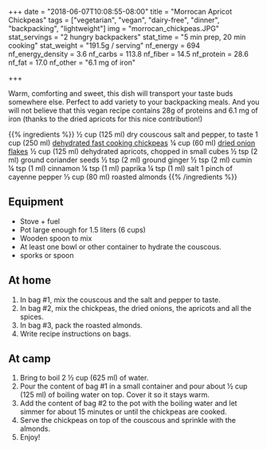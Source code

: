 +++
date = "2018-06-07T10:08:55-08:00"
title = "Morrocan Apricot Chickpeas"
tags = ["vegetarian", "vegan", "dairy-free", "dinner", "backpacking", "lightweight"]
img = "morrocan_chickpeas.JPG"
stat_servings = "2 hungry backpackers"
stat_time = "5 min prep, 20 min cooking"
stat_weight = "191.5g / serving"
nf_energy = 694
nf_energy_density = 3.6
nf_carbs = 113.8
nf_fiber = 14.5
nf_protein = 28.6
nf_fat = 17.0
nf_other = "6.1 mg of iron"

+++

Warm, comforting and sweet, this dish will transport your taste buds somewhere else. Perfect to add variety to your backpacking meals. And you will not believe that this vegan recipe contains 28g of proteins and 6.1 mg of iron (thanks to the dried apricots for this nice contribution!)
 
 
{{% ingredients %}}
½  cup (125 ml) dry couscous
salt and pepper, to taste
1 cup (250 ml) <a target="_blank" href="https://www.amazon.com/gp/product/B0085NBPIU/ref=as_li_tl?ie=UTF8&camp=1789&creative=9325&creativeASIN=B0085NBPIU&linkCode=as2&tag=gourmethiking-20&linkId=633512a5d8d5de3e2fe443b1af9b5781">dehydrated fast cooking chickpeas</a><img src="//ir-na.amazon-adsystem.com/e/ir?t=gourmethiking-20&l=am2&o=1&a=B0085NBPIU" width="1" height="1" border="0" alt="" style="border:none !important; margin:0px !important;" />
¼ cup (60 ml) <a target="_blank" href="https://www.amazon.com/gp/product/B001VNGMW0/ref=as_li_tl?ie=UTF8&camp=1789&creative=9325&creativeASIN=B001VNGMW0&linkCode=as2&tag=gourmethiking-20&linkId=332519d0941ce0d0ae06eb472ad89ff2">dried onion flakes</a><img src="//ir-na.amazon-adsystem.com/e/ir?t=gourmethiking-20&l=am2&o=1&a=B001VNGMW0" width="1" height="1" border="0" alt="" style="border:none !important; margin:0px !important;" />
½ cup (125 ml) dehydrated apricots, chopped in small cubes
½ tsp (2 ml) ground coriander seeds
½ tsp (2 ml) ground ginger
½ tsp (2 ml) cumin
¼ tsp (1 ml) cinnamon
¼ tsp (1 ml) paprika
¼ tsp (1 ml) salt
1 pinch of cayenne pepper
⅓ cup (80 ml) roasted almonds
{{% /ingredients %}}

## Equipment
- Stove + fuel
- Pot large enough for 1.5 liters (6 cups)
- Wooden spoon to mix
- At least one bowl or other container to hydrate the couscous. 
- sporks or spoon
 
## At home 
1. In bag #1, mix the couscous and the salt and pepper to taste.
1. In bag #2, mix the chickpeas, the dried onions, the apricots and all the spices.
1. In bag #3, pack the roasted almonds.
1. Write recipe instructions on bags.
 
## At camp
1. Bring to boil 2 ½ cup (625 ml) of water. 
1. Pour the content of bag #1 in a small container and pour about ½ cup (125 ml) of boiling water on top. Cover it so it stays warm.
1. Add the content of bag #2 to the pot with the boiling water and let simmer for about 15 minutes or until the chickpeas are cooked. 
1. Serve the chickpeas on top of the couscous and sprinkle with the almonds.
1. Enjoy!


